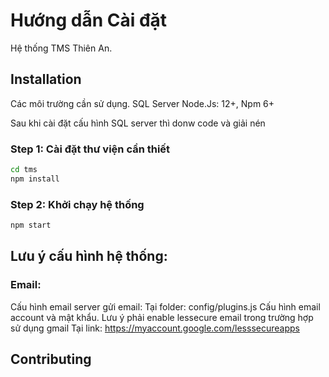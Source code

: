 # Hướng dẫn Cài đặt

Hệ thống TMS Thiên An.

## Installation

Các môi trường cần sử dụng.
SQL Server
Node.Js: 12+, Npm 6+

Sau khi cài đặt cấu hình SQL server thì donw code và giải nén

### Step 1: Cài đặt thư viện cần thiết

```bash
cd tms
npm install
```

### Step 2: Khởi chạy hệ thống

```bash
npm start
```

## Lưu ý cấu hình hệ thống:

### Email:

Cấu hình email server gửi email:
Tại folder: config/plugins.js
Cấu hình email account và mật khẩu. Lưu ý phải enable lessecure email trong trường hợp sử dụng gmail
Tại link: https://myaccount.google.com/lesssecureapps

## Contributing
